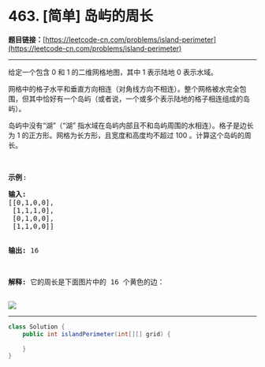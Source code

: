 # 463. [简单] 岛屿的周长

**题目链接：**[https://leetcode-cn.com/problems/island-perimeter](https://leetcode-cn.com/problems/island-perimeter)

---

<div class="content__1Y2H">
 <div class="notranslate">
  <p>给定一个包含 0 和 1 的二维网格地图，其中 1 表示陆地&nbsp;0 表示水域。</p> 
  <p>网格中的格子水平和垂直方向相连（对角线方向不相连）。整个网格被水完全包围，但其中恰好有一个岛屿（或者说，一个或多个表示陆地的格子相连组成的岛屿）。</p> 
  <p>岛屿中没有“湖”（“湖” 指水域在岛屿内部且不和岛屿周围的水相连）。格子是边长为 1 的正方形。网格为长方形，且宽度和高度均不超过 100 。计算这个岛屿的周长。</p> 
  <p>&nbsp;</p> 
  <p><strong>示例 :</strong></p> 
  <pre class="language-text"><strong>输入:</strong>
[[0,1,0,0],
 [1,1,1,0],
 [0,1,0,0],
 [1,1,0,0]]

<strong>输出:</strong> 16

<strong>解释:</strong> 它的周长是下面图片中的 16 个黄色的边：

<img src="/aliyun-lc-upload/uploads/2018/10/12/island.png">
</pre> 
 </div>
</div>

---

```java
class Solution {
    public int islandPerimeter(int[][] grid) {
        
    }
}
```